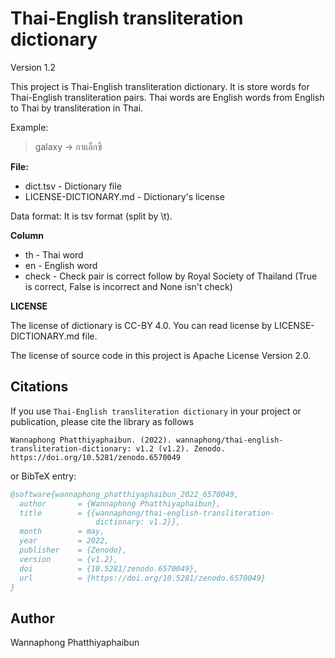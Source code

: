 # Thai-English transliteration dictionary

Version 1.2


This project is Thai-English transliteration dictionary. It is store words for Thai-English transliteration pairs. Thai words are English words from English to Thai by transliteration in Thai.

Example:

> galaxy -> กาแล็กซี

**File:**
- dict.tsv - Dictionary file
- LICENSE-DICTIONARY.md - Dictionary's license

Data format: It is tsv format (split by \t).

**Column**
- th - Thai word
- en - English word
- check - Check pair is correct follow by Royal Society of Thailand (True is correct, False is incorrect and None isn't check)

**LICENSE**

The license of dictionary is CC-BY 4.0. You can read license by LICENSE-DICTIONARY.md file.

The license of source code in this project is Apache License Version 2.0.

## Citations

If you use `Thai-English transliteration dictionary` in your project or publication, please cite the library as follows

```
Wannaphong Phatthiyaphaibun. (2022). wannaphong/thai-english-transliteration-dictionary: v1.2 (v1.2). Zenodo. https://doi.org/10.5281/zenodo.6570049
```

or BibTeX entry:

```bib
@software{wannaphong_phatthiyaphaibun_2022_6570049,
  author       = {Wannaphong Phatthiyaphaibun},
  title        = {{wannaphong/thai-english-transliteration- 
                   dictionary: v1.2}},
  month        = may,
  year         = 2022,
  publisher    = {Zenodo},
  version      = {v1.2},
  doi          = {10.5281/zenodo.6570049},
  url          = {https://doi.org/10.5281/zenodo.6570049}
}
```

## Author
Wannaphong Phatthiyaphaibun